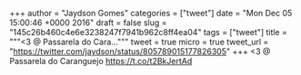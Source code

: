 
+++
author = "Jaydson Gomes"
categories = ["tweet"]
date = "Mon Dec 05 15:00:46 +0000 2016"
draft = false
slug = "145c26b460c4e6e3238247f7941b962c8ff4ea04"
tags = ["tweet"]
title = """&lt;3 @ Passarela do Cara..."""
tweet = true
micro = true
tweet_url = "https://twitter.com/jaydson/status/805789015177826305"
+++
&lt;3 @ Passarela do Caranguejo https://t.co/t2BkJertAd
